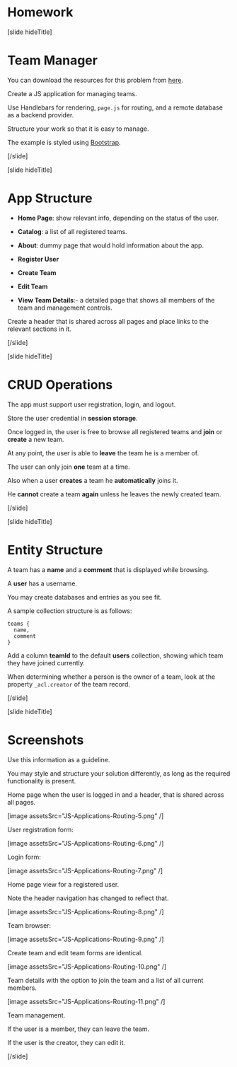 # Homework

[slide hideTitle]

# Team Manager

You can download the resources for this problem from [here](https://mega.nz/file/zd4FBIwa#uHrLIhO03dlB5-FAhSF3YarA9xFEk4fOt1socps_5kA).

Create a JS application for managing teams.

Use Handlebars for rendering, `page.js` for routing, and a remote database as a backend provider.

Structure your work so that it is easy to manage.

The example is styled using [Bootstrap](https://getbootstrap.com/).

[/slide]

[slide hideTitle]

# App Structure

- **Home Page**: show relevant info, depending on the status of the user.

- **Catalog**: a list of all registered teams.

- **About**: dummy page that would hold information about the app.

- **Register User**

- **Create Team**

- **Edit Team**

- **View Team Details**:- a detailed page that shows all members of the team and management controls.

Create a header that is shared across all pages and place links to the relevant sections in it.

[/slide]

[slide hideTitle]

# CRUD Operations

The app must support user registration, login, and logout.

Store the user credential in **session storage**.

Once logged in, the user is free to browse all registered teams and **join** or **create** a new team.

At any point, the user is able to **leave** the team he is a member of.

The user can only join **one** team at a time.

Also when a user **creates** a team he **automatically** joins it.

He **cannot** create a team **again** unless he leaves the newly created team.

[/slide]

[slide hideTitle]
# Entity Structure

A team has a **name** and a **comment** that is displayed while browsing.

A **user** has a username.

You may create databases and entries as you see fit.

A sample collection structure is as follows:

```
teams {
  name,
  comment
}
```

Add a column **teamId** to the default **users** collection, showing which team they have joined currently.

When determining whether a person is the owner of a team, look at the property `_acl.creator` of the team record.

[/slide]

[slide hideTitle]

# Screenshots

Use this information as a guideline.

You may style and structure your solution differently, as long as the required functionality is present.

Home page when the user is logged in and a header, that is shared across all pages.

[image assetsSrc="JS-Applications-Routing-5.png" /]

User registration form:

[image assetsSrc="JS-Applications-Routing-6.png" /]

Login form:

[image assetsSrc="JS-Applications-Routing-7.png" /]

Home page view for a registered user.

Note the header navigation has changed to reflect that.

[image assetsSrc="JS-Applications-Routing-8.png" /]

Team browser:

[image assetsSrc="JS-Applications-Routing-9.png" /]

Create team and edit team forms are identical.

[image assetsSrc="JS-Applications-Routing-10.png" /]

Team details with the option to join the team and a list of all current members.

[image assetsSrc="JS-Applications-Routing-11.png" /]

Team management.

If the user is a member, they can leave the team.

If the user is the creator, they can edit it.

[/slide]
